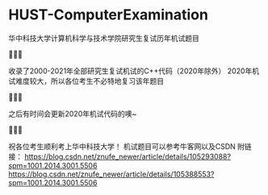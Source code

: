 # HUST-ComputerExamination
华中科技大学计算机科学与技术学院研究生复试历年机试题目

🎇🎇🎇

收录了2000-2021年全部研究生复试机试的C++代码（2020年除外）
2020年机试难度较大，所以各位考生不必特地复习该年题目

🌙🌙🌙

之后有时间会更新2020年机试代码的噢~

🐷🐷🐷

祝各位考生顺利考上华中科技大学！
机试题目可以参考牛客网以及CSDN
附链接：
https://blog.csdn.net/znufe_newer/article/details/105293088?spm=1001.2014.3001.5506
https://blog.csdn.net/znufe_newer/article/details/105388553?spm=1001.2014.3001.5506
